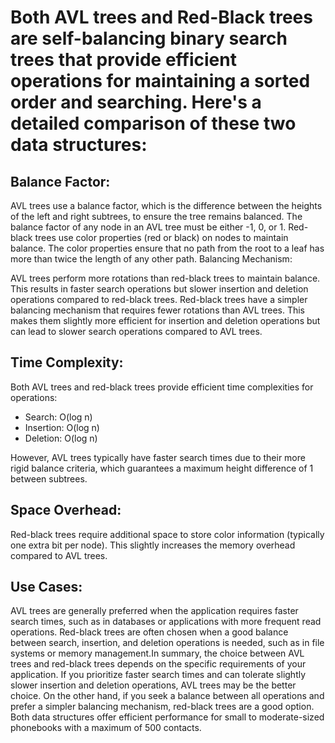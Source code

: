 # Both AVL trees and Red-Black trees are self-balancing binary search trees that provide efficient operations for maintaining a sorted order and searching. Here's a detailed comparison of these two data structures:

## Balance Factor:

AVL trees use a balance factor, which is the difference between the heights of the left and right subtrees, to ensure the tree remains balanced. The balance factor of any node in an AVL tree must be either -1, 0, or 1.
Red-black trees use color properties (red or black) on nodes to maintain balance. The color properties ensure that no path from the root to a leaf has more than twice the length of any other path.
Balancing Mechanism:

AVL trees perform more rotations than red-black trees to maintain balance. This results in faster search operations but slower insertion and deletion operations compared to red-black trees.
Red-black trees have a simpler balancing mechanism that requires fewer rotations than AVL trees. This makes them slightly more efficient for insertion and deletion operations but can lead to slower search operations compared to AVL trees.
## Time Complexity:

Both AVL trees and red-black trees provide efficient time complexities for operations:
- Search: O(log n)
- Insertion: O(log n)
- Deletion: O(log n)

However, AVL trees typically have faster search times due to their more rigid balance criteria, which guarantees a maximum height difference of 1 between subtrees.
## Space Overhead:

Red-black trees require additional space to store color information (typically one extra bit per node). This slightly increases the memory overhead compared to AVL trees.
## Use Cases:

AVL trees are generally preferred when the application requires faster search times, such as in databases or applications with more frequent read operations.
Red-black trees are often chosen when a good balance between search, insertion, and deletion operations is needed, such as in file systems or memory management.In summary, the choice between AVL trees and red-black trees depends on the specific requirements of your application. If you prioritize faster search times and can tolerate slightly slower insertion and deletion operations, AVL trees may be the better choice. On the other hand, if you seek a balance between all operations and prefer a simpler balancing mechanism, red-black trees are a good option. Both data structures offer efficient performance for small to moderate-sized phonebooks with a maximum of 500 contacts.
